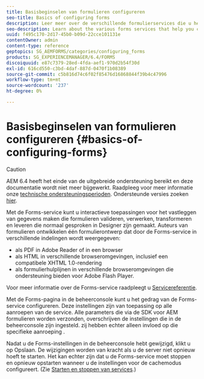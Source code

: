 ```yaml
---
title: Basisbeginselen van formulieren configureren
seo-title: Basics of configuring forms
description: Leer meer over de verschillende formulierservices die u helpen interactieve toepassingen voor het vastleggen van gegevens te maken.
seo-description: Learn about the various forms services that help you create interactive data capture applications.
uuid: f495c170-2d17-45b0-b09d-22cce101131e
contentOwner: admin
content-type: reference
geptopics: SG_AEMFORMS/categories/configuring_forms
products: SG_EXPERIENCEMANAGER/6.4/FORMS
discoiquuid: e87c7379-28ed-4fda-aef1-970d2b54f30d
exl-id: 616cd550-c3bd-4daf-887d-0470f1b08389
source-git-commit: c5b816d74c6f02f85476d16868844f39b4c47996
workflow-type: tm+mt
source-wordcount: '237'
ht-degree: 0%

---
```


# Basisbeginselen van formulieren configureren {#basics-of-configuring-forms}

>[!CAUTION]
>
>AEM 6.4 heeft het einde van de uitgebreide ondersteuning bereikt en deze documentatie wordt niet meer bijgewerkt. Raadpleeg voor meer informatie onze [technische ondersteuningsperioden](https://helpx.adobe.com/support/programs/eol-matrix.html). Ondersteunde versies zoeken [hier](https://experienceleague.adobe.com/docs/).

Met de Forms-service kunt u interactieve toepassingen voor het vastleggen van gegevens maken die formulieren valideren, verwerken, transformeren en leveren die normaal gesproken in Designer zijn gemaakt. Auteurs van formulieren ontwikkelen één formulierontwerp dat door de Forms-service in verschillende indelingen wordt weergegeven:

* als PDF in Adobe Reader of in een browser
* als HTML in verschillende browseromgevingen, inclusief een compatibele XHTML 1.0-rendering
* als formulierhulplijnen in verschillende browseromgevingen die ondersteuning bieden voor Adobe Flash Player.

Voor meer informatie over de Forms-service raadpleegt u [Servicereferentie](https://www.adobe.com/go/learn_aemforms_services_63).

Met de Forms-pagina in de beheerconsole kunt u het gedrag van de Forms-service configureren. Deze instellingen zijn van toepassing op alle aanroepen van de service. Alle parameters die via de SDK voor AEM formulieren worden verzonden, overschrijven de instellingen die in de beheerconsole zijn ingesteld. zij hebben echter alleen invloed op die specifieke aanroeping .

Nadat u de Forms-instellingen in de beheerconsole hebt gewijzigd, klikt u op Opslaan. De wijzigingen worden van kracht als u de server niet opnieuw hoeft te starten. Het kan echter zijn dat u de Forms-service moet stoppen en opnieuw opstarten wanneer u de instellingen voor de cachemodus configureert. (Zie [Starten en stoppen van services](/help/forms/using/admin-help/starting-stopping-services.md#starting-and-stopping-services).)
